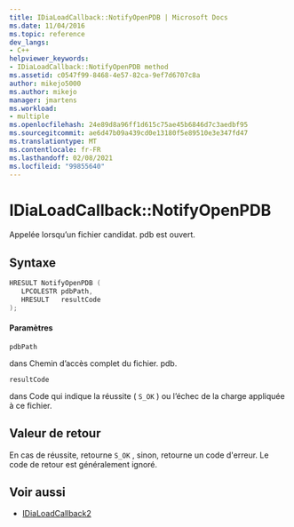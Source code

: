 ```yaml
---
title: IDiaLoadCallback::NotifyOpenPDB | Microsoft Docs
ms.date: 11/04/2016
ms.topic: reference
dev_langs:
- C++
helpviewer_keywords:
- IDiaLoadCallback::NotifyOpenPDB method
ms.assetid: c0547f99-8468-4e57-82ca-9ef7d6707c8a
author: mikejo5000
ms.author: mikejo
manager: jmartens
ms.workload:
- multiple
ms.openlocfilehash: 24e89d8a96ff1d615c75ae45b6846d7c3aedbf95
ms.sourcegitcommit: ae6d47b09a439cd0e13180f5e89510e3e347fd47
ms.translationtype: MT
ms.contentlocale: fr-FR
ms.lasthandoff: 02/08/2021
ms.locfileid: "99855640"
---
```

# <a name="idialoadcallbacknotifyopenpdb"></a>IDiaLoadCallback::NotifyOpenPDB
Appelée lorsqu’un fichier candidat. pdb est ouvert.

## <a name="syntax"></a>Syntaxe

```C++
HRESULT NotifyOpenPDB ( 
   LPCOLESTR pdbPath,
   HRESULT   resultCode
);
```

#### <a name="parameters"></a>Paramètres
 `pdbPath`

dans Chemin d’accès complet du fichier. pdb.

 `resultCode`

dans Code qui indique la réussite ( `S_OK` ) ou l’échec de la charge appliquée à ce fichier.

## <a name="return-value"></a>Valeur de retour
 En cas de réussite, retourne `S_OK` , sinon, retourne un code d'erreur. Le code de retour est généralement ignoré.

## <a name="see-also"></a>Voir aussi
- [IDiaLoadCallback2](../../debugger/debug-interface-access/idialoadcallback2.md)